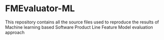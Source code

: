 # FMEvaluator-ML
This repository contains all the source files used to reproduce the results of Machine learning based Software Product Line Feature Model evaluation approach
